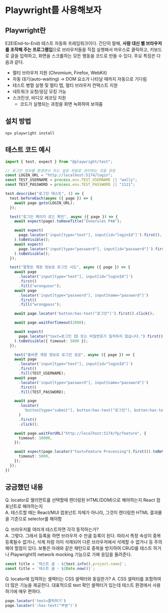 # Playwright를 사용해보자

## Playwright란

E2E(End-to-End) 테스트 자동화 프레임워크이다. 간단히 말해, **사람 대신 웹 브라우저를 조작해 주는 프로그램입**으로 브라우저들을 직접 실행해서 마우스로 클릭하고, 키보드로 글을 입력하고, 화면을 스크롤하는 모든 행동을 코드로 만들 수 있다. 주요 특징은 다음과 같다.

- 멀티 브라우저 지원 (Chromium, Firefox, WebKit)
- 자동 대기(auto-waiting) → DOM 요소가 나타날 때까지 자동으로 기다림
- 테스트 병렬 실행 및 멀티 탭, 멀티 브라우저 컨텍스트 지원
- 네트워크 요청/응답 모킹 가능
- 스크린샷, 비디오 레코딩 지원
  - 코드가 실행되는 과정을 화면 녹화하여 보여줌

## 설치 방법

```shell
npx playwright install
```

## 테스트 코드 예시

```typescript
import { test, expect } from "@playwright/test";

// 로그인 정보를 환경변수 또는 설정 파일로 관리하는 것을 권장
const LOGIN_URL = "http://localhost:5174/login";
const TEST_USERNAME = process.env.TEST_USERNAME || "wally";
const TEST_PASSWORD = process.env.TEST_PASSWORD || "1111";

test.describe("로그인 테스트", () => {
  test.beforeEach(async ({ page }) => {
    await page.goto(LOGIN_URL);
  });

  test("로그인 페이지 로드 확인", async ({ page }) => {
    await expect(page).toHaveTitle("Innorules P4A");

    await expect(
      page.locator('input[type="text"], input[id="loginId"]').first(),
    ).toBeVisible();
    await expect(
      page.locator('input[type="password"], input[id="password"]').first(),
    ).toBeVisible();
  });

  test("잘못된 계정 정보로 로그인 시도", async ({ page }) => {
    await page
      .locator('input[type="text"], input[id="loginId"]')
      .first()
      .fill("wronguser");
    await page
      .locator('input[type="password"], input[name="password"]')
      .first()
      .fill("wrongpass");

    await page.locator('button:has-text("로그인")').first().click();

    await page.waitForTimeout(2000);

    await expect(
      page.locator("text=로그인 ID 또는 비밀번호가 일치하지 않습니다.").first(),
    ).toBeVisible({ timeout: 5000 });
  });

    test("올바른 계정 정보로 로그인 성공", async ({ page }) => {
    await page
      .locator('input[type="text"], input[id="loginId"]')
      .first()
      .fill(TEST_USERNAME);
    await page
      .locator('input[type="password"], input[name="password"]')
      .first()
      .fill(TEST_PASSWORD);

    await page
      .locator(
        'button[type="submit"], button:has-text("로그인"), button:has-text("Login")',
      )
      .first()
      .click();

    await page.waitForURL("http://localhost:5174/fp/feature", {
      timeout: 10000,
    });

    await expect(page.locator("text=Feature Processing").first()).toBeVisible({
      timeout: 5000,
    });
  });
})
```

## 궁금했던 내용

Q. locator로 엘리먼트를 선택할때 렌더링된 HTML(DOM)으로 해야하는지 React 컴포넌트로 해야하는지  
A. 테스트할 때는 React/MUI 컴포넌트 자체가 아니라, 그것이 렌더링한 HTML 결과물을 기준으로 selector를 해야함

Q. 브라우저를 여러개 테스트하면 각각 동작하는가?  
A. 그렇다. 그래서 등록을 하면 브라우저 수 만큼 등록이 된다. 따라서 특정 속성이 중복 등록될수 없거나, 삭제 처럼 이미 삭제되어 다른 브라우저에서 삭제할 수 없거나 등 주의해야 할점이 있다. 보통은 아래와 같은 패턴으로 중복을 방지하여 CRUD를 테스트 하거나 Playwright의 network mocking 기능으로 가짜 응답을 돌려준다.

```typescript
const title = `테스트 글 - ${test.info().project.name}`;
const title = `테스트 글 - ${Date.now()}`;
```

Q. locator에 입력하는 셀렉터는 CSS 셀렉터와 동일한가?
A. CSS 셀럭터를 포함하여 더 많은 기능을 제공한다. 대표적으로 text 확인 셀렉터가 있는데 테스트 환경에서 사용하기에 매우 편하다.

```typescript
page.locator('text=클릭하기')
page.locator(':has-text("부분")')
```
